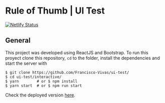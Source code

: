 # Rule of Thumb | UI Test
[![Netlify Status](https://api.netlify.com/api/v1/badges/2d0b6b45-b579-4bb6-a61a-52d25af894a7/deploy-status)](https://app.netlify.com/sites/rule-of-thumb-interactive/deploys)

## General
This project was developed using ReactJS and Bootstrap. To run this proyect clone this repository, ```cd``` to the folder, install the dependencies and start the server with
```
$ git clone https://github.com/Francisco-Vivas/ui-test/
$ cd ui-test/interactive/
$ yarn        # or $ npm install
$ yarn start  # or $ npm run start
```
 Check the deployed version [here](https://rule-of-thumb-interactive.netlify.app/).
